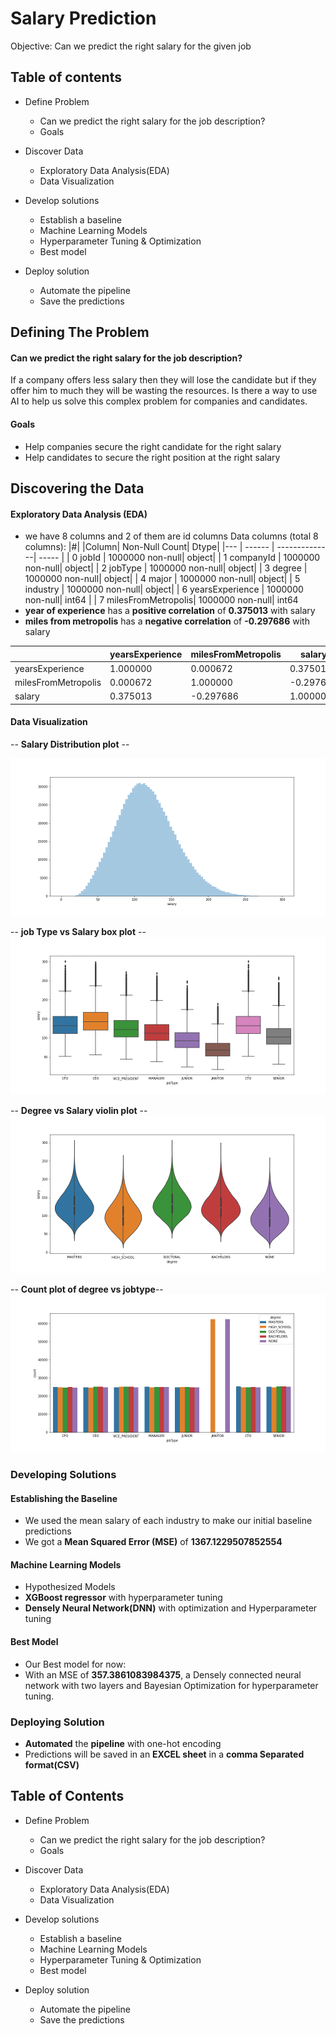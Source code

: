 # Salary Prediction

Objective: Can we predict the right salary for the given job

## Table of contents
- Define Problem
    - Can we predict the right salary for the job description?
    - Goals

- Discover Data
   - Exploratory Data Analysis(EDA)
   - Data Visualization

- Develop solutions
    - Establish a baseline
    - Machine Learning Models
    - Hyperparameter Tuning & Optimization
    - Best model

- Deploy solution
   - Automate the pipeline
   - Save the predictions



## Defining The Problem

#### Can we predict the right salary for the job description?

If a company offers less salary then they will lose the candidate but if they offer him to much they will be wasting the resources. Is there a way to use AI to help us solve this complex problem for companies and candidates.

#### Goals

- Help companies secure the right candidate for the right salary
- Help candidates to secure the right position at the right salary

## Discovering the Data

#### Exploratory Data Analysis (EDA)
- we have 8 columns and 2 of them are id columns
Data columns (total 8 columns):
 |#| |Column|               Non-Null Count|    Dtype|
|--- | ------ |             --------------|    ----- |
| 0   jobId              |  1000000 non-null|  object|
| 1   companyId          |  1000000 non-null|  object|
| 2   jobType            |  1000000 non-null|  object|
| 3   degree             |  1000000 non-null|  object|
| 4   major              |  1000000 non-null|  object|
| 5   industry           | 1000000 non-null|  object|
| 6   yearsExperience    |  1000000 non-null|  int64 |
| 7   milesFromMetropolis|  1000000 non-null|  int64
- **year of experience** has a **positive correlation** of **0.375013** with salary
- **miles from metropolis** has a **negative correlation** of **-0.297686** with salary

|               |yearsExperience | milesFromMetropolis | salary
|-------------------| ------------------- | ------------------- |-------------------|
|yearsExperience |1.000000 |0.000672 |0.375013|
|milesFromMetropolis |0.000672 |1.000000 |-0.297686|
|salary|0.375013|-0.297686 |1.000000|

#### Data Visualization

-- **Salary Distribution plot** --

![Image of Distribution plot of salaries](/reports/figures/graphs/png/salary_distribution.png)

-- **job Type vs Salary box plot** --
![Image of job type vs salary box plot](/reports/figures/graphs/png/jobType_salary_box.png)

-- **Degree vs Salary violin plot** --
![Image of Degree vs salary violin plot](/reports/figures/graphs/png/degree_salary_violin.png)

-- **Count plot of degree vs jobtype**--
![Image of degree vs jobtype count plot](/reports/figures/graphs/png/jobType_count.png)

### Developing Solutions

#### Establishing the Baseline
- We used the mean salary of each industry to make our initial baseline predictions
- We got a **Mean Squared Error (MSE)** of **1367.1229507852554**

#### Machine Learning Models
- Hypothesized Models
- **XGBoost regressor** with hyperparameter tuning
- **Densely Neural Network(DNN)** with optimization and Hyperparameter tuning

#### Best Model
- Our Best model for now:
- With an MSE of **357.3861083984375**, a Densely connected neural network with two layers and Bayesian Optimization for hyperparameter tuning.

### Deploying Solution
- **Automated** the **pipeline** with one-hot encoding
- Predictions will be saved in an **EXCEL sheet** in a **comma Separated format(CSV)**

## Table of Contents
- Define Problem
    - Can we predict the right salary for the job description?
    - Goals

- Discover Data
   - Exploratory Data Analysis(EDA)
   - Data Visualization

- Develop solutions
    - Establish a baseline
    - Machine Learning Models
    - Hyperparameter Tuning & Optimization
    - Best model

- Deploy solution
   - Automate the pipeline
   - Save the predictions
